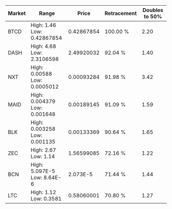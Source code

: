 | Market | Range | Price| Retracement | Doubles to 50% |
| --- | --- | --- | --- | --- |
| BTCD | High: 1.46<br />Low: 0.42867854 | 0.42867854 | 100.00 % | 2.20 |
| DASH | High: 4.68<br />Low: 2.3106598 | 2.49920032 | 92.04 % | 1.40 |
| NXT | High: 0.00588<br />Low: 0.0005012 | 0.00093284 | 91.98 % | 3.42 |
| MAID | High: 0.004379<br />Low: 0.001648 | 0.00189145 | 91.09 % | 1.59 |
| BLK | High: 0.003258<br />Low: 0.001135 | 0.00133369 | 90.64 % | 1.65 |
| ZEC | High: 2.67<br />Low: 1.14 | 1.56599085 | 72.16 % | 1.22 |
| BCN | High: 5.097E-5<br />Low: 8.64E-6 | 2.073E-5 | 71.44 % | 1.44 |
| LTC | High: 1.12<br />Low: 0.3581 | 0.58060001 | 70.80 % | 1.27 |
